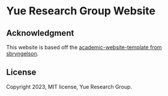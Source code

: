 # Yue Research Group Website


## Acknowledgment

This website is based off the [academic-website-template from sbryngelson](https://github.com/sbryngelson/academic-website-template).

## License

Copyright 2023, MIT license, Yue Research Group.
